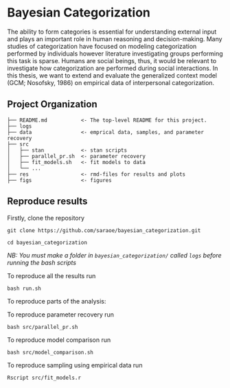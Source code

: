 # Bayesian Categorization

The ability to form categories is essential for understanding external input and plays an important role in human reasoning and decision-making. Many studies of categorization have focused on modeling categorization performed by individuals however literature investigating groups performing this task is sparse. Humans are social beings, thus, it would be relevant to investigate how categorization are performed during social interactions. In this thesis, we want to extend and evaluate the generalized context model (GCM; Nosofsky, 1986) on empirical data of interpersonal categorization. 

## Project Organization

````
├── README.md           <- The top-level README for this project.
├── logs
├── data                <- emprical data, samples, and parameter recovery                     
├── src 
│   ├── stan            <- stan scripts
│   ├── parallel_pr.sh  <- parameter recovery
│   ├── fit_models.sh   <- fit models to data
│   └── ... 
├── res                 <- rmd-files for results and plots
├── figs                <- figures
````

## Reproduce results
Firstly, clone the repository
````
git clone https://github.com/saraoe/bayesian_categorization.git
````
````
cd bayesian_categorization
````
*NB: You must make a folder in ``bayesian_categorization/`` called ``logs`` before running the bash scripts*

To reproduce all the results run
```
bash run.sh
```

To reproduce parts of the analysis:

To reproduce parameter recovery run
```` 
bash src/parallel_pr.sh
````

To reproduce model comparison run
```` 
bash src/model_comparison.sh
````

To reproduce sampling using empirical data run
```` 
Rscript src/fit_models.r 
````